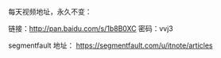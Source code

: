 每天视频地址，永久不变：

链接：http://pan.baidu.com/s/1b8B0XC 密码：vvj3


segmentfault 地址：
https://segmentfault.com/u/itnote/articles 